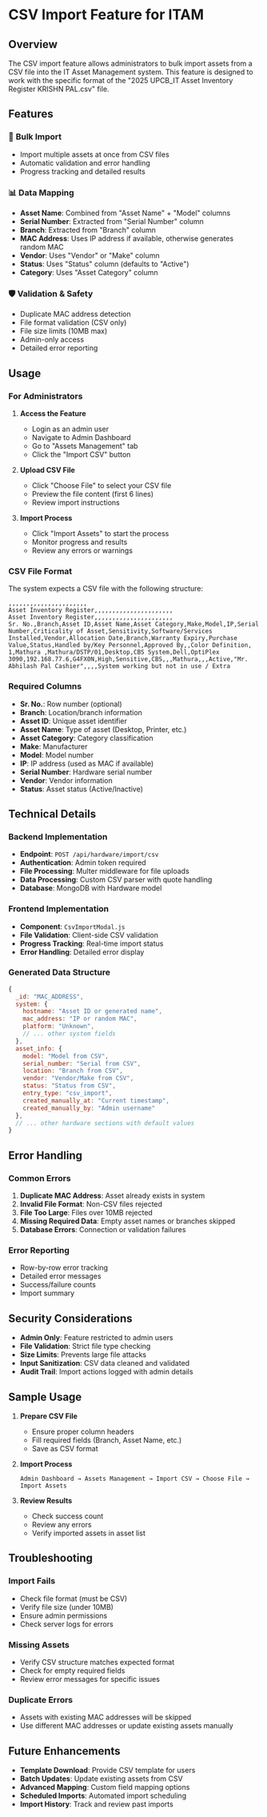 # CSV Import Feature for ITAM

## Overview
The CSV import feature allows administrators to bulk import assets from a CSV file into the IT Asset Management system. This feature is designed to work with the specific format of the "2025 UPCB_IT Asset Inventory Register KRISHN PAL.csv" file.

## Features

### 🔄 **Bulk Import**
- Import multiple assets at once from CSV files
- Automatic validation and error handling
- Progress tracking and detailed results

### 📊 **Data Mapping**
- **Asset Name**: Combined from "Asset Name" + "Model" columns
- **Serial Number**: Extracted from "Serial Number" column
- **Branch**: Extracted from "Branch" column
- **MAC Address**: Uses IP address if available, otherwise generates random MAC
- **Vendor**: Uses "Vendor" or "Make" column
- **Status**: Uses "Status" column (defaults to "Active")
- **Category**: Uses "Asset Category" column

### 🛡️ **Validation & Safety**
- Duplicate MAC address detection
- File format validation (CSV only)
- File size limits (10MB max)
- Admin-only access
- Detailed error reporting

## Usage

### For Administrators

1. **Access the Feature**
   - Login as an admin user
   - Navigate to Admin Dashboard
   - Go to "Assets Management" tab
   - Click the "Import CSV" button

2. **Upload CSV File**
   - Click "Choose File" to select your CSV file
   - Preview the file content (first 6 lines)
   - Review import instructions

3. **Import Process**
   - Click "Import Assets" to start the process
   - Monitor progress and results
   - Review any errors or warnings

### CSV File Format

The system expects a CSV file with the following structure:

```csv
,,,,,,,,,,,,,,,,,,,,,,
Asset Inventory Register,,,,,,,,,,,,,,,,,,,,,,
Asset Inventory Register,,,,,,,,,,,,,,,,,,,,,,
Sr. No.,Branch,Asset ID,Asset Name,Asset Category,Make,Model,IP,Serial Number,Criticality of Asset,Sensitivity,Software/Services Installed,Vendor,Allocation Date,Branch,Warranty Expiry,Purchase Value,Status,Handled by/Key Personnel,Approved By,,Color Definition,
1,Mathura ,Mathura/DSTP/01,Desktop,CBS System,Dell,OptiPlex 3090,192.168.77.6,G4FX0N,High,Sensitive,CBS,,,Mathura,,,Active,"Mr. Abhilash Pal Cashier",,,,System working but not in use / Extra
```

### Required Columns
- **Sr. No.**: Row number (optional)
- **Branch**: Location/branch information
- **Asset ID**: Unique asset identifier
- **Asset Name**: Type of asset (Desktop, Printer, etc.)
- **Asset Category**: Category classification
- **Make**: Manufacturer
- **Model**: Model number
- **IP**: IP address (used as MAC if available)
- **Serial Number**: Hardware serial number
- **Vendor**: Vendor information
- **Status**: Asset status (Active/Inactive)

## Technical Details

### Backend Implementation
- **Endpoint**: `POST /api/hardware/import/csv`
- **Authentication**: Admin token required
- **File Processing**: Multer middleware for file uploads
- **Data Processing**: Custom CSV parser with quote handling
- **Database**: MongoDB with Hardware model

### Frontend Implementation
- **Component**: `CsvImportModal.js`
- **File Validation**: Client-side CSV validation
- **Progress Tracking**: Real-time import status
- **Error Handling**: Detailed error display

### Generated Data Structure
```javascript
{
  _id: "MAC_ADDRESS",
  system: {
    hostname: "Asset ID or generated name",
    mac_address: "IP or random MAC",
    platform: "Unknown",
    // ... other system fields
  },
  asset_info: {
    model: "Model from CSV",
    serial_number: "Serial from CSV",
    location: "Branch from CSV",
    vendor: "Vendor/Make from CSV",
    status: "Status from CSV",
    entry_type: "csv_import",
    created_manually_at: "Current timestamp",
    created_manually_by: "Admin username"
  },
  // ... other hardware sections with default values
}
```

## Error Handling

### Common Errors
1. **Duplicate MAC Address**: Asset already exists in system
2. **Invalid File Format**: Non-CSV files rejected
3. **File Too Large**: Files over 10MB rejected
4. **Missing Required Data**: Empty asset names or branches skipped
5. **Database Errors**: Connection or validation failures

### Error Reporting
- Row-by-row error tracking
- Detailed error messages
- Success/failure counts
- Import summary

## Security Considerations

- **Admin Only**: Feature restricted to admin users
- **File Validation**: Strict file type checking
- **Size Limits**: Prevents large file attacks
- **Input Sanitization**: CSV data cleaned and validated
- **Audit Trail**: Import actions logged with admin details

## Sample Usage

1. **Prepare CSV File**
   - Ensure proper column headers
   - Fill required fields (Branch, Asset Name, etc.)
   - Save as CSV format

2. **Import Process**
   ```
   Admin Dashboard → Assets Management → Import CSV → Choose File → Import Assets
   ```

3. **Review Results**
   - Check success count
   - Review any errors
   - Verify imported assets in asset list

## Troubleshooting

### Import Fails
- Check file format (must be CSV)
- Verify file size (under 10MB)
- Ensure admin permissions
- Check server logs for errors

### Missing Assets
- Verify CSV structure matches expected format
- Check for empty required fields
- Review error messages for specific issues

### Duplicate Errors
- Assets with existing MAC addresses will be skipped
- Use different MAC addresses or update existing assets manually

## Future Enhancements

- **Template Download**: Provide CSV template for users
- **Batch Updates**: Update existing assets from CSV
- **Advanced Mapping**: Custom field mapping options
- **Scheduled Imports**: Automated import scheduling
- **Import History**: Track and review past imports
